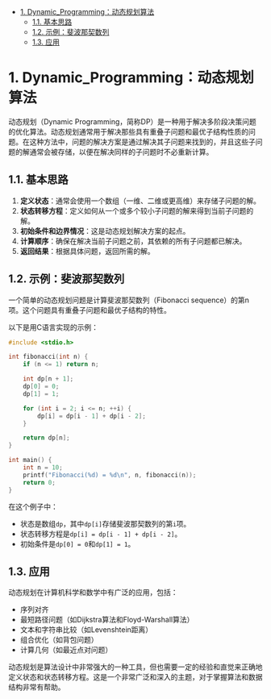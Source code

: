 - [1. Dynamic\_Programming：动态规划算法](#1-dynamic_programming动态规划算法)
  - [1.1. 基本思路](#11-基本思路)
  - [1.2. 示例：斐波那契数列](#12-示例斐波那契数列)
  - [1.3. 应用](#13-应用)


# 1. Dynamic_Programming：动态规划算法
动态规划（Dynamic Programming，简称DP）是一种用于解决多阶段决策问题的优化算法。动态规划通常用于解决那些具有重叠子问题和最优子结构性质的问题。在这种方法中，问题的解决方案是通过解决其子问题来找到的，并且这些子问题的解通常会被存储，以便在解决同样的子问题时不必重新计算。

## 1.1. 基本思路

1. **定义状态**：通常会使用一个数组（一维、二维或更高维）来存储子问题的解。
2. **状态转移方程**：定义如何从一个或多个较小子问题的解来得到当前子问题的解。
3. **初始条件和边界情况**：这是动态规划解决方案的起点。
4. **计算顺序**：确保在解决当前子问题之前，其依赖的所有子问题都已解决。
5. **返回结果**：根据具体问题，返回所需的解。

## 1.2. 示例：斐波那契数列

一个简单的动态规划问题是计算斐波那契数列（Fibonacci sequence）的第n项。这个问题具有重叠子问题和最优子结构的特性。

以下是用C语言实现的示例：

```c
#include <stdio.h>

int fibonacci(int n) {
    if (n <= 1) return n;

    int dp[n + 1];
    dp[0] = 0;
    dp[1] = 1;

    for (int i = 2; i <= n; ++i) {
        dp[i] = dp[i - 1] + dp[i - 2];
    }

    return dp[n];
}

int main() {
    int n = 10;
    printf("Fibonacci(%d) = %d\n", n, fibonacci(n));
    return 0;
}
```

在这个例子中：

- 状态是数组`dp`，其中`dp[i]`存储斐波那契数列的第`i`项。
- 状态转移方程是`dp[i] = dp[i - 1] + dp[i - 2]`。
- 初始条件是`dp[0] = 0`和`dp[1] = 1`。

## 1.3. 应用

动态规划在计算机科学和数学中有广泛的应用，包括：

- 序列对齐
- 最短路径问题（如Dijkstra算法和Floyd-Warshall算法）
- 文本和字符串比较（如Levenshtein距离）
- 组合优化（如背包问题）
- 计算几何（如最近点对问题）

动态规划是算法设计中非常强大的一种工具，但也需要一定的经验和直觉来正确地定义状态和状态转移方程。这是一个非常广泛和深入的主题，对于掌握算法和数据结构非常有帮助。